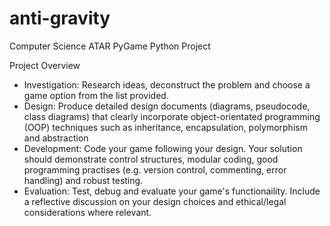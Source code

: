 # anti-gravity
Computer Science ATAR PyGame Python Project

Project Overview
- Investigation: Research ideas, deconstruct the problem and choose a game option from the list provided.
- Design: Produce detailed design documents (diagrams, pseudocode, class diagrams) that clearly incorporate object-orientated programming (OOP) techniques such as inheritance, encapsulation, polymorphism and abstraction
- Development: Code your game following your design. Your solution should demonstrate control structures, modular coding, good programming practises (e.g. version control, commenting, error handling) and robust testing.
- Evaluation: Test, debug and evaluate your game's functionaility. Include a reflective discussion on your design choices and ethical/legal considerations where relevant.
